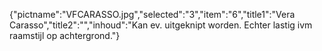 {"pictname":"VFCARASSO.jpg","selected":"3","item":"6","title1":"Vera Carasso","title2":"","inhoud":"Kan ev. uitgeknipt worden. Echter lastig ivm raamstijl op achtergrond."}